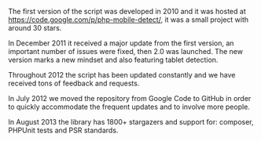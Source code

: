 The first version of the script was developed in 2010 and it was hosted at https://code.google.com/p/php-mobile-detect/, it was a small project with around 30 stars.

In December 2011 it received a major update from the first version, an important number of issues were fixed, then 2.0 was launched. The new version marks a new mindset and also featuring tablet detection.

Throughout 2012 the script has been updated constantly and we have received tons of feedback and requests. 

In July 2012 we moved the repository from Google Code to GitHub in order to quickly accommodate the frequent updates and to involve more people.

In August 2013 the library has 1800+ stargazers and support for: composer, PHPUnit tests and PSR standards.
